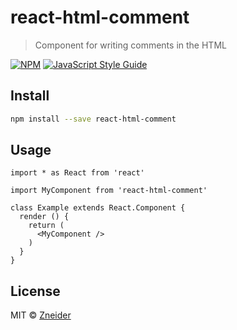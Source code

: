 # react-html-comment

> Component for writing comments in the HTML

[![NPM](https://img.shields.io/npm/v/react-html-comment.svg)](https://www.npmjs.com/package/react-html-comment) [![JavaScript Style Guide](https://img.shields.io/badge/code_style-standard-brightgreen.svg)](https://standardjs.com)

## Install

```bash
npm install --save react-html-comment
```

## Usage

```tsx
import * as React from 'react'

import MyComponent from 'react-html-comment'

class Example extends React.Component {
  render () {
    return (
      <MyComponent />
    )
  }
}
```

## License

MIT © [Zneider](https://github.com/Zneider)
